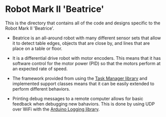 # Robot Mark II 'Beatrice'
<p>This is the directory that contains all of the code and designs specific to the
Robot Mark II 'Beatrice'.</p>

* Beatrice is an all-around robot with many different
sensor sets that allow it to detect table edges, objects that are close by,
and lines that are place on a table or floor.

* It is a differential drive robot
with motor encoders. This means that it has software control for the motor power
(PID) so that the motors perform at an expected rate of speed.

* The framework provided from using the
[Task Manager library](https://github.com/markwomack/TaskManager) and implemented
support classes means that it can be easily extended to perform different
behaviors.

* Printing debug messages to a remote computer allows for basic feedback when
debugging new bahaviors. This is done by using UDP over WiFi with the
[Arduino Logging library](https://github.com/markwomack/ArduinoLogging).
